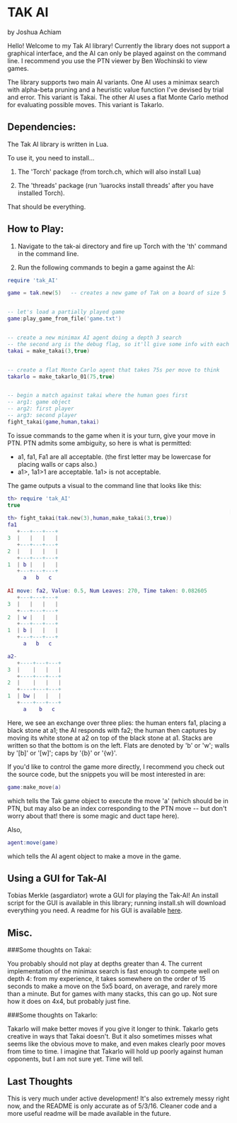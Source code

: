 # TAK AI

by Joshua Achiam

Hello! Welcome to my Tak AI library! Currently the library does not support a graphical interface, and the AI can only be played against on the command line. I recommend you use the PTN viewer by Ben Wochinski to view games. 

The library supports two main AI variants. One AI uses a minimax search with alpha-beta pruning and a heuristic value function I've devised by trial and error. This variant is Takai. The other AI uses a flat Monte Carlo method for evaluating possible moves. This variant is Takarlo.


## Dependencies:

The Tak AI library is written in Lua. 

To use it, you need to install...

1. The 'Torch' package (from torch.ch, which will also install Lua)

2. The 'threads' package (run 'luarocks install threads' after you have installed Torch).

That should be everything.


## How to Play:

1. Navigate to the tak-ai directory and fire up Torch with the 'th' command in the command line.

2. Run the following commands to begin a game against the AI:

```lua
require 'tak_AI'

game = tak.new(5)	-- creates a new game of Tak on a board of size 5


-- let's load a partially played game
game:play_game_from_file('game.txt')


-- create a new minimax AI agent doing a depth 3 search
-- the second arg is the debug flag, so it'll give some info with each move
takai = make_takai(3,true)


-- create a flat Monte Carlo agent that takes 75s per move to think
takarlo = make_takarlo_01(75,true)	


-- begin a match against takai where the human goes first
-- arg1: game object
-- arg2: first player 
-- arg3: second player
fight_takai(game,human,takai)	

```

To issue commands to the game when it is your turn, give your move in PTN. PTN admits some ambiguity, so here is what is permitted:
+ a1, fa1, Fa1 are all acceptable. (the first letter may be lowercase for placing walls or caps also.)
+ a1>, 1a1>1 are acceptable. 1a1> is not acceptable.

The game outputs a visual to the command line that looks like this:

```lua
th> require 'tak_AI'
true	
                                                                      [0.0014s]
th> fight_takai(tak.new(3),human,make_takai(3,true))
fa1
   +---+---+---+
3  |   |   |   | 
   +---+---+---+
2  |   |   |   | 
   +---+---+---+
1  | b |   |   | 
   +---+---+---+
     a   b   c  
	
AI move: fa2, Value: 0.5, Num Leaves: 270, Time taken: 0.082605	
   +---+---+---+
3  |   |   |   | 
   +---+---+---+
2  | w |   |   | 
   +---+---+---+
1  | b |   |   | 
   +---+---+---+
     a   b   c  

a2-
   +----+---+---+
3  |    |   |   | 
   +----+---+---+
2  |    |   |   | 
   +----+---+---+
1  | bw |   |   | 
   +----+---+---+
     a    b   c  

```

Here, we see an exchange over three plies: the human enters fa1, placing a black stone at a1; the AI responds with fa2; the human then captures by moving its white stone at a2 on top of the black stone at a1. Stacks are written so that the bottom is on the left. Flats are denoted by 'b' or 'w'; walls by '[b]' or '[w]'; caps by '{b}' or '{w}'. 

If you'd like to control the game more directly, I recommend you check out the source code, but the snippets you will be most interested in are:

```lua
game:make_move(a)
```

which tells the Tak game object to execute the move 'a' (which should be in PTN, but may also be an index corresponding to the PTN move -- but don't worry about that! there is some magic and duct tape here). 

Also,

```lua
agent:move(game)
```

which tells the AI agent object to make a move in the game. 


## Using a GUI for Tak-AI

Tobias Merkle (asgardiator) wrote a GUI for playing the Tak-AI! An install script for the GUI is available in this library; running install.sh will download everything you need. A readme for his GUI is available [here](https://github.com/asgardiator/tak-ai). 

## Misc.

###Some thoughts on Takai: 

You probably should not play at depths greater than 4. The current implementation of the minimax search is fast enough to compete well on depth 4: from my experience, it takes somewhere on the order of 15 seconds to make a move on the 5x5 board, on average, and rarely more than a minute. But for games with many stacks, this can go up. Not sure how it does on 4x4, but probably just fine.


###Some thoughts on Takarlo:

Takarlo will make better moves if you give it longer to think. Takarlo gets creative in ways that Takai doesn't. But it also sometimes misses what seems like the obvious move to make, and even makes clearly poor moves from time to time. I imagine that Takarlo will hold up poorly against human opponents, but I am not sure yet. Time will tell.

## Last Thoughts

This is very much under active development! It's also extremely messy right now, and the README is only accurate as of 5/3/16. Cleaner code and a more useful readme will be made available in the future.
